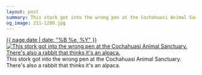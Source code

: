 ```yaml
---
layout: post
summary: This stork got into the wrong pen at the Cochahuasi Animal Sanctuary. There&#x27;s also a rabbit that thinks it&#x27;s an alpaca.
og_image: 211-1280.jpg
---
```


<p>
  <time><a href="/211">{{ page.date | date: "%B %e, %Y" }}</a></time>
  <a href="/211"><img src="{{ site.assets_url }}/211-640.jpg" srcset="{{ site.assets_url }}/211-1280.jpg 1280w, {{ site.assets_url }}/211-960.jpg 960w, {{ site.assets_url }}/211-640.jpg 640w, {{ site.assets_url }}/211-320.jpg 320w" sizes="(min-width: 700px) 50vw, calc(100vw - 2rem)" alt="This stork got into the wrong pen at the Cochahuasi Animal Sanctuary. There&#x27;s also a rabbit that thinks it&#x27;s an alpaca." /></a>
  <span>This stork got into the wrong pen at the Cochahuasi Animal Sanctuary. There&#x27;s also a rabbit that thinks it&#x27;s an alpaca.</span>
</p>
